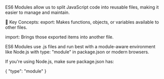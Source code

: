 
ES6 Modules allow us to split JavaScript code into reusable files, making it easier to manage and maintain.

🔑 Key Concepts:
export: Makes functions, objects, or variables available to other files.

import: Brings those exported items into another file.

ES6 Modules use .js files and run best with a module-aware environment like Node.js with type: "module" in package.json or modern browsers.


 If you're using Node.js, make sure package.json has:


{
  "type": "module"
}